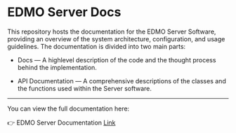 # EDMO Server Docs

This repository hosts the documentation for the EDMO Server Software, providing an overview of the system architecture, configuration, and usage guidelines. The documentation is divided into two main parts:

* Docs — A highlevel description of the code and the thought process behind the implementation.

* API Documentation — A comprehensive descriptions of the classes and the functions used within the Server software.

---

You can view the full documentation here:

👉 EDMO Server Documentation [Link](https://teamedmo.github.io/EDMO_ServerDocs/)


